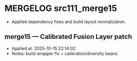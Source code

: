 # MERGELOG src111_merge15
- Applied dependency fixes and build layout normalization.


## merge15 — Calibrated Fusion Layer patch
- Applied at: 2025-10-15 22:14:02
- Notes: build wrapper fix + calibration/diversity beans

